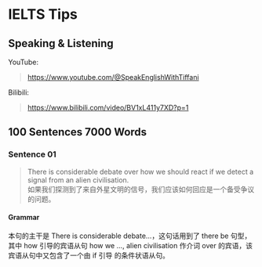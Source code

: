# IELTS Tips

## Speaking & Listening

YouTube:
><https://www.youtube.com/@SpeakEnglishWithTiffani>

Bilibili:
><https://www.bilibili.com/video/BV1xL411y7XD?p=1>

## 100 Sentences 7000 Words

### Sentence 01

>There is considerable debate over how we should react if we detect a signal from an alien civilisation.  
如果我们探测到了来自外星文明的信号，我们应该如何回应是一个备受争议的问题。

#### Grammar

本句的主干是 There is considerable debate...，这句话用到了 there be 句型，其中 how 引导的宾语从句 how we ..., alien civilisation 作介词 over 的宾语，该宾语从句中又包含了一个由 if 引导 的条件状语从句。
